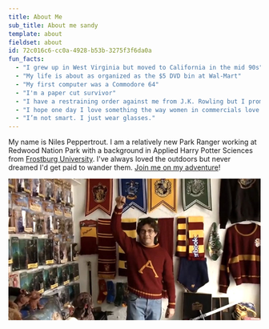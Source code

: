 ```yaml
---
title: About Me
sub_title: About me sandy
template: about
fieldset: about
id: 72c016c6-cc0a-4928-b53b-3275f3f6da0a
fun_facts:
  - "I grew up in West Virginia but moved to California in the mid 90s"
  - "My life is about as organized as the $5 DVD bin at Wal-Mart"
  - "My first computer was a Commodore 64"
  - "I'm a paper cut survivor"
  - "I have a restraining order against me from J.K. Rowling but I promise it's just a misunderstanding"
  - "I hope one day I love something the way women in commercials love yogurt"
  - "I’m not smart. I just wear glasses."
---
```

My name is Niles Peppertrout. I am a relatively new Park Ranger working at Redwood Nation Park with a background in Applied Harry Potter Sciences from [Frostburg University](http://frostburg.edu). I've always loved the outdoors but never dreamed I'd get paid to wander them. [Join me on my adventure](/blog)!

![Me](/assets/img/me.jpg)
